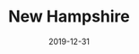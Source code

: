 ---
layout: location-page
date: 2019-12-31
tags:
  - new-hampshire
title: New Hampshire
stateAbbr: NH
url: "https://www.nh.gov/covid19/"
urlTitle: "nh.gov"
---